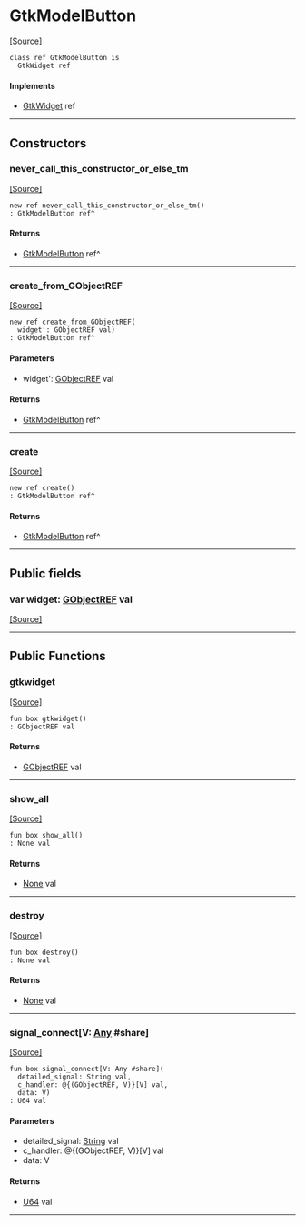 # GtkModelButton
<span class="source-link">[[Source]](src/gtk3/GtkModelButton.md#L6)</span>
```pony
class ref GtkModelButton is
  GtkWidget ref
```

#### Implements

* [GtkWidget](gtk3-GtkWidget.md) ref

---

## Constructors

### never_call_this_constructor_or_else_tm
<span class="source-link">[[Source]](src/gtk3/GtkModelButton.md#L10)</span>


```pony
new ref never_call_this_constructor_or_else_tm()
: GtkModelButton ref^
```

#### Returns

* [GtkModelButton](gtk3-GtkModelButton.md) ref^

---

### create_from_GObjectREF
<span class="source-link">[[Source]](src/gtk3/GtkModelButton.md#L13)</span>


```pony
new ref create_from_GObjectREF(
  widget': GObjectREF val)
: GtkModelButton ref^
```
#### Parameters

*   widget': [GObjectREF](gtk3-..-gobject-GObjectREF.md) val

#### Returns

* [GtkModelButton](gtk3-GtkModelButton.md) ref^

---

### create
<span class="source-link">[[Source]](src/gtk3/GtkModelButton.md#L17)</span>


```pony
new ref create()
: GtkModelButton ref^
```

#### Returns

* [GtkModelButton](gtk3-GtkModelButton.md) ref^

---

## Public fields

### var widget: [GObjectREF](gtk3-..-gobject-GObjectREF.md) val
<span class="source-link">[[Source]](src/gtk3/GtkModelButton.md#L7)</span>



---

## Public Functions

### gtkwidget
<span class="source-link">[[Source]](src/gtk3/GtkModelButton.md#L9)</span>


```pony
fun box gtkwidget()
: GObjectREF val
```

#### Returns

* [GObjectREF](gtk3-..-gobject-GObjectREF.md) val

---

### show_all
<span class="source-link">[[Source]](src/gtk3/GtkWidget.md#L4)</span>


```pony
fun box show_all()
: None val
```

#### Returns

* [None](builtin-None.md) val

---

### destroy
<span class="source-link">[[Source]](src/gtk3/GtkWidget.md#L7)</span>


```pony
fun box destroy()
: None val
```

#### Returns

* [None](builtin-None.md) val

---

### signal_connect\[V: [Any](builtin-Any.md) #share\]
<span class="source-link">[[Source]](src/gtk3/GtkWidget.md#L10)</span>


```pony
fun box signal_connect[V: Any #share](
  detailed_signal: String val,
  c_handler: @{(GObjectREF, V)}[V] val,
  data: V)
: U64 val
```
#### Parameters

*   detailed_signal: [String](builtin-String.md) val
*   c_handler: @{(GObjectREF, V)}[V] val
*   data: V

#### Returns

* [U64](builtin-U64.md) val

---

